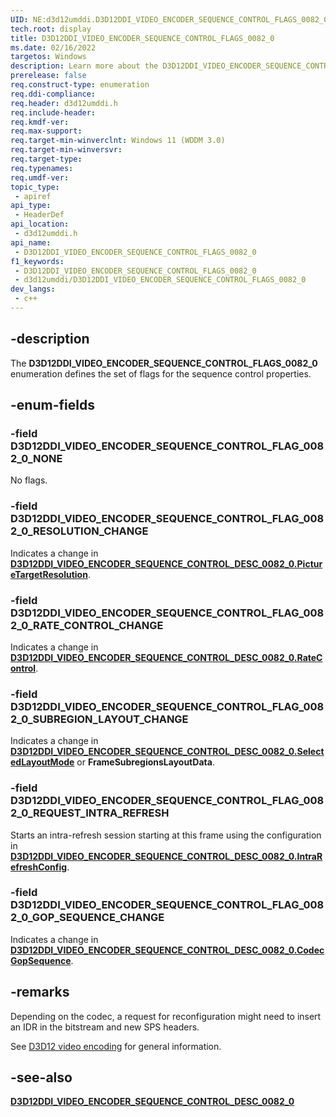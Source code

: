 ```yaml
---
UID: NE:d3d12umddi.D3D12DDI_VIDEO_ENCODER_SEQUENCE_CONTROL_FLAGS_0082_0
tech.root: display
title: D3D12DDI_VIDEO_ENCODER_SEQUENCE_CONTROL_FLAGS_0082_0
ms.date: 02/16/2022
targetos: Windows
description: Learn more about the D3D12DDI_VIDEO_ENCODER_SEQUENCE_CONTROL_FLAGS_0082_0 enumeration.
prerelease: false
req.construct-type: enumeration
req.ddi-compliance: 
req.header: d3d12umddi.h
req.include-header: 
req.kmdf-ver: 
req.max-support: 
req.target-min-winverclnt: Windows 11 (WDDM 3.0)
req.target-min-winversvr: 
req.target-type: 
req.typenames: 
req.umdf-ver: 
topic_type:
 - apiref
api_type:
 - HeaderDef
api_location:
 - d3d12umddi.h
api_name:
 - D3D12DDI_VIDEO_ENCODER_SEQUENCE_CONTROL_FLAGS_0082_0
f1_keywords:
 - D3D12DDI_VIDEO_ENCODER_SEQUENCE_CONTROL_FLAGS_0082_0
 - d3d12umddi/D3D12DDI_VIDEO_ENCODER_SEQUENCE_CONTROL_FLAGS_0082_0
dev_langs:
 - c++
---
```


## -description

The **D3D12DDI_VIDEO_ENCODER_SEQUENCE_CONTROL_FLAGS_0082_0** enumeration defines the set of flags for the sequence control properties.

## -enum-fields

### -field D3D12DDI_VIDEO_ENCODER_SEQUENCE_CONTROL_FLAG_0082_0_NONE

No flags.

### -field D3D12DDI_VIDEO_ENCODER_SEQUENCE_CONTROL_FLAG_0082_0_RESOLUTION_CHANGE

Indicates a change in [**D3D12DDI_VIDEO_ENCODER_SEQUENCE_CONTROL_DESC_0082_0.PictureTargetResolution**](ns-d3d12umddi-d3d12ddi_video_encoder_sequence_control_desc_0082_0.md).

### -field D3D12DDI_VIDEO_ENCODER_SEQUENCE_CONTROL_FLAG_0082_0_RATE_CONTROL_CHANGE

Indicates a change in [**D3D12DDI_VIDEO_ENCODER_SEQUENCE_CONTROL_DESC_0082_0.RateControl**](ns-d3d12umddi-d3d12ddi_video_encoder_sequence_control_desc_0082_0.md).

### -field D3D12DDI_VIDEO_ENCODER_SEQUENCE_CONTROL_FLAG_0082_0_SUBREGION_LAYOUT_CHANGE

Indicates a change in [**D3D12DDI_VIDEO_ENCODER_SEQUENCE_CONTROL_DESC_0082_0.SelectedLayoutMode**](ns-d3d12umddi-d3d12ddi_video_encoder_sequence_control_desc_0082_0.md) or **FrameSubregionsLayoutData**.

### -field D3D12DDI_VIDEO_ENCODER_SEQUENCE_CONTROL_FLAG_0082_0_REQUEST_INTRA_REFRESH

Starts an intra-refresh session starting at this frame using the configuration in  [**D3D12DDI_VIDEO_ENCODER_SEQUENCE_CONTROL_DESC_0082_0.IntraRefreshConfig**](ns-d3d12umddi-d3d12ddi_video_encoder_sequence_control_desc_0082_0.md).

### -field D3D12DDI_VIDEO_ENCODER_SEQUENCE_CONTROL_FLAG_0082_0_GOP_SEQUENCE_CHANGE

Indicates a change in [**D3D12DDI_VIDEO_ENCODER_SEQUENCE_CONTROL_DESC_0082_0.CodecGopSequence**](ns-d3d12umddi-d3d12ddi_video_encoder_sequence_control_desc_0082_0.md).

## -remarks

Depending on the codec, a request for reconfiguration might need to insert an IDR in the bitstream and new SPS headers.

See [D3D12 video encoding](/windows-hardware/drivers/display/video-encoding-d3d12) for general information.

## -see-also

[**D3D12DDI_VIDEO_ENCODER_SEQUENCE_CONTROL_DESC_0082_0**](ns-d3d12umddi-d3d12ddi_video_encoder_sequence_control_desc_0082_0.md)
